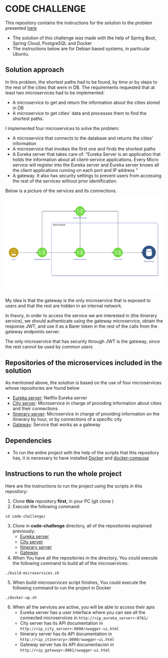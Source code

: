 # CODE CHALLENGE

This repository contains the instructions for the solution to the problem presented [here]()

* The solution of this challenge was made with the help of Spring Boot, Spring Cloud, PostgreSQL and Docker
* The instructions below are for Debian based systems, in particular Ubuntu.

## Solution approach

In this problem, the shortest paths had to be found, by time or by steps to the rest of the cities that were in DB. The requirements requested that at least two microservices had to be implemented: 
 * A microservice to get and return the information about the cities stored in DB
 * A microservice to get cities' data and processes them to find the shortest paths. 
  
I implemented four microservices to solve the problem:

* A microservice that connects to the database and returns the cities' information
* A microservice that invokes the first one and finds the shortest paths
* A Eureka server that takes care of: “Eureka Server is an application that holds the information about all client-service applications. Every Micro service will register into the Eureka server and Eureka server knows all the client applications running on each port and IP address ”
* A gateway. It also has security settings to prevent users from accessing the rest of the services without prior identification.

Below is a picture of the services and its connections.

![alt text][logo]

[logo]: https://github.com/alejandra21/code-challenge/blob/main/doc/image.png

My idea is that the gateway is the only microservice that is exposed to users and that the rest are hidden in an internal network.

In theory, in order to access the service we are interested in (the itinerary service), we should authenticate using the gateway microservice, obtain the response JWT, and use it as a Barer token in the rest of the calls from the gateway endpoints server.

The only microservice that has security through JWT is the gateway, since the rest cannot be used by common users

## Repositories of the microservices included in the solution

As mentioned above, the solution is based on the use of four microservices whose repositories are found below

* [Eureka server](https://github.com/alejandra21/discovery-server): Netflix Eureka server
* [City server](https://github.com/alejandra21/city-service): Microservice in charge of providing information about cities and their connections
* [Itinerary server](https://github.com/alejandra21/itinerary-service): Microservice in charge of providing information on the itinerary by hour, or by connections of a specific city
* [Gateway](https://github.com/alejandra21/gateway): Service that works as a gateway

## Dependencies
* To run the entire project with the help of the scripts that this repository has, it is necessary to have installed [Docker](https://docs.docker.com/get-docker/) and [docker-compose](https://docs.docker.com/compose/install/)

## Instructions to run the whole project

Here are the instructions to run the project using the scripts in this repository:

1. Clone **this** repository **first**, in your PC (git clone )
2. Execute the following command: 
```
cd code-challenge/
```
3. Clone in **code-challenge** directory, all of the repositories explained previously:
    * [Eureka server](https://github.com/alejandra21/discovery-server)
    * [City server](https://github.com/alejandra21/city-service)
    * [Itinerary server](https://github.com/alejandra21/itinerary-service)
    * [Gateway](https://github.com/alejandra21/gateway)
4. When You have all the repositories in the directory, You could execute the following command to build all of the microservices:
```
./build-microservices.sh
```
5. When *build-microservices* script finishes, You could execute the following command to run the project in Docker
```
./docker-up.sh
```
6. When all the services are active, you will be able to access their apis
    * Eureka server has a user interface where you can see all the connected microservices in `http://<ip_eureka_server>:8761/`
    * City server has its API documentation in `http://<ip_city_server>:8090/swagger-ui.html`
    * Itinerary server has its API documentation in `http://<ip_itinerary>:8080/swagger-ui.html`
    * Gateway server has its API documentacion in `http://<ip_gateway>:8081/swagger-ui.html`

